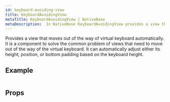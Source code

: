 ```yaml
---
id: keyboard-avoiding-view
title: KeyboardAvoidingView
metaTitle: KeyboardAvoidingView | NativeBase
metaDescription:  In NativeBase KeyboardAvoidingView provides a view that moves out of the way of virtual keyboard automatically. More information on KeyboardAvoidingView here.
---
```


Provides a view that moves out of the way of virtual keyboard automatically. It is a component to solve the common problem of views that need to move out of the way of the virtual keyboard. It can automatically adjust either its height, position, or bottom padding based on the keyboard height.

## Example

```ComponentSnackPlayer path=components,basic,KeyboardAvoidingView,Basic.tsx

```

## Props

```ComponentPropTable path=basic,KeyboardAvoidingView,KeyboardAvoidingView.tsx showStylingProps=true

```

